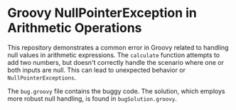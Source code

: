 # Groovy NullPointerException in Arithmetic Operations

This repository demonstrates a common error in Groovy related to handling null values in arithmetic expressions.  The `calculate` function attempts to add two numbers, but doesn't correctly handle the scenario where one or both inputs are null.  This can lead to unexpected behavior or `NullPointerExceptions`.

The `bug.groovy` file contains the buggy code.  The solution, which employs more robust null handling, is found in `bugSolution.groovy`.